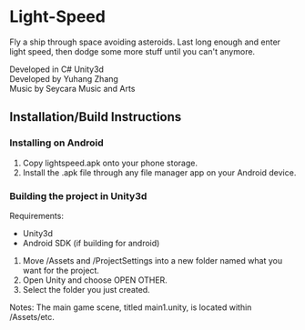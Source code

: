 # Light-Speed
Fly a ship through space avoiding asteroids.
Last long enough and enter light speed,
then dodge some more stuff until you can't anymore.

Developed in C# Unity3d  
Developed by Yuhang Zhang  
Music by Seycara Music and Arts

## Installation/Build Instructions

### Installing on Android
1. Copy lightspeed.apk onto your phone storage. 
2. Install the .apk file through any file manager app on your Android device.

### Building the project in Unity3d
Requirements:
  - Unity3d
  - Android SDK (if building for android)

1. Move /Assets and /ProjectSettings into a new folder named what you want for the project.
2. Open Unity and choose OPEN OTHER.
3. Select the folder you just created.

Notes: The main game scene, titled main1.unity, is located within /Assets/etc.
